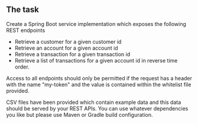 ## The task

Create a Spring Boot service implementation which exposes the following REST endpoints 

- Retrieve a customer for a given customer id 
- Retrieve an account for a given account id
- Retrieve a transaction for a given transaction id
- Retrieve a list of transactions for a given account id in reverse time order.

Access to all endpoints should only be permitted if the request has a header with the name "my-token" and the value is contained within the whitelist file provided.

CSV files have been provided which contain example data and this data should be served by your REST APIs.  You can use whatever dependencies you like but please use Maven or Gradle build configuration.

